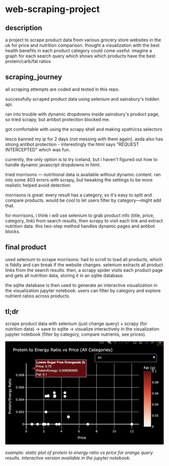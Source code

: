 # web-scraping-project

## description

a project to scrape product data from various grocery store websites in the uk for price and nutrition comparison. thought a visualization with the best health benefits in each product category could come useful. imagine a graph for each search query which shows which products have the best protein/carb/fat ratios

## scraping_journey

all scraping attempts are coded and tested in this repo.

successfully scraped product data using selenium and sainsbury's hidden api.

ran into trouble with dynamic dropdowns inside sainsbury's product page, so tried scrapy, but antibot protection blocked me. 

got comfortable with using the scrapy shell and making xpath/css selectors

tesco banned my ip for 2 days (not messing with them again). asda also has strong antibot protection - interestingly the html says "REQUEST INTERCEPTED" which was fun.

currently, the only option is to try iceland, but i haven't figured out how to handle dynamic javascript dropdowns in html. 

tried morrisons — nutritional data is available without dynamic content. ran into some 403 errors with scrapy, but tweaking the settings to be more realistic helped avoid detection.

morrisons is great: every result has a category, so it's easy to split and compare products. would be cool to let users filter by category—might add that.

for morrisons, i think i will use selenium to grab product info (title, price, category, link) from search results, then scrapy to visit each link and extract nutrition data. this two-step method handles dynamic pages and antibot blocks.

## final product

used selenium to scrape morrisons: had to scroll to load all products, which is fiddly and can break if the website changes. selenium extracts all product links from the search results. then, a scrapy spider visits each product page and gets all nutrition data, storing it in an sqlite database.

the sqlite database is then used to generate an interactive visualization in the visualization jupyter notebook. users can filter by category and explore nutrient ratios across products.

## tl;dr

scrape product data with selenium (just change query) + scrapy (for nutrition data) → save to sqlite → visualize interactively in the visualization jupyter notebook (filter by category, compare nutrients, see prices).

![protein to energy ratio vs price for query "orange"](plot.png)

*example: static plot of protein to energy ratio vs price for orange query results. interactive version available in the jupyter notebook.*







